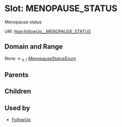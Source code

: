 
# Slot: MENOPAUSE_STATUS

Menopause status

URI: [htan:followUp__MENOPAUSE_STATUS](https://w3id.org/htan/followUp__MENOPAUSE_STATUS)


## Domain and Range

None &#8594;  <sub>0..1</sub> [MenopauseStatusEnum](MenopauseStatusEnum.md)

## Parents


## Children


## Used by

 * [FollowUp](FollowUp.md)

